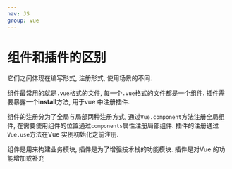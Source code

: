 ```yaml
---
nav: JS
group: vue
---
```

# 组件和插件的区别

它们之间体现在编写形式, 注册形式, 使用场景的不同.

组件最常用的就是`.vue`格式的文件, 每一个`.vue`格式的文件都是一个组件. 插件需要暴露一个**install**方法, 用于vue 中注册插件.

组件的注册分为了全局与局部两种注册方式, 通过`Vue.component`方法注册全局组件, 在需要使用组件的位置通过`components`属性注册局部组件. 插件的注册通过`Vue.use`方法在Vue 实例初始化之前注册.

组件是用来构建业务模块, 插件是为了增强技术栈的功能模块. 插件是对Vue 的功能增加或补充
